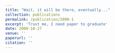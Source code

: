 ```yaml
---
title: "Wait, it will be there, eventually..."
collection: publications
permalink: /publication/2000-1
excerpt: 'Trust me, I need paper to graduate'
date: 2000-10-27
venue: ''
paperurl: ''
citation: ''
---
```

